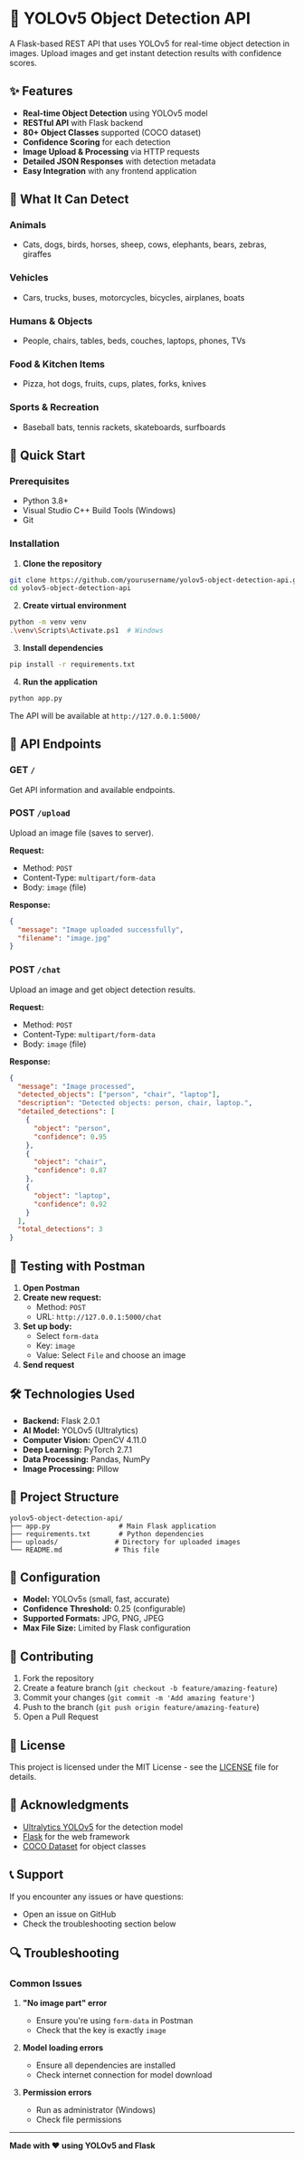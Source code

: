 # 🤖 YOLOv5 Object Detection API

A Flask-based REST API that uses YOLOv5 for real-time object detection in images. Upload images and get instant detection results with confidence scores.

## ✨ Features

- **Real-time Object Detection** using YOLOv5 model
- **RESTful API** with Flask backend
- **80+ Object Classes** supported (COCO dataset)
- **Confidence Scoring** for each detection
- **Image Upload & Processing** via HTTP requests
- **Detailed JSON Responses** with detection metadata
- **Easy Integration** with any frontend application

## 🎯 What It Can Detect

### Animals
- Cats, dogs, birds, horses, sheep, cows, elephants, bears, zebras, giraffes

### Vehicles
- Cars, trucks, buses, motorcycles, bicycles, airplanes, boats

### Humans & Objects
- People, chairs, tables, beds, couches, laptops, phones, TVs

### Food & Kitchen Items
- Pizza, hot dogs, fruits, cups, plates, forks, knives

### Sports & Recreation
- Baseball bats, tennis rackets, skateboards, surfboards

## 🚀 Quick Start

### Prerequisites
- Python 3.8+
- Visual Studio C++ Build Tools (Windows)
- Git

### Installation

1. **Clone the repository**
```bash
git clone https://github.com/yourusername/yolov5-object-detection-api.git
cd yolov5-object-detection-api
```

2. **Create virtual environment**
```bash
python -m venv venv
.\venv\Scripts\Activate.ps1  # Windows
```

3. **Install dependencies**
```bash
pip install -r requirements.txt
```

4. **Run the application**
```bash
python app.py
```

The API will be available at `http://127.0.0.1:5000/`

## 📡 API Endpoints

### GET `/`
Get API information and available endpoints.

### POST `/upload`
Upload an image file (saves to server).

**Request:**
- Method: `POST`
- Content-Type: `multipart/form-data`
- Body: `image` (file)

**Response:**
```json
{
  "message": "Image uploaded successfully",
  "filename": "image.jpg"
}
```

### POST `/chat`
Upload an image and get object detection results.

**Request:**
- Method: `POST`
- Content-Type: `multipart/form-data`
- Body: `image` (file)

**Response:**
```json
{
  "message": "Image processed",
  "detected_objects": ["person", "chair", "laptop"],
  "description": "Detected objects: person, chair, laptop.",
  "detailed_detections": [
    {
      "object": "person",
      "confidence": 0.95
    },
    {
      "object": "chair",
      "confidence": 0.87
    },
    {
      "object": "laptop",
      "confidence": 0.92
    }
  ],
  "total_detections": 3
}
```

## 🧪 Testing with Postman

1. **Open Postman**
2. **Create new request:**
   - Method: `POST`
   - URL: `http://127.0.0.1:5000/chat`
3. **Set up body:**
   - Select `form-data`
   - Key: `image`
   - Value: Select `File` and choose an image
4. **Send request**

## 🛠️ Technologies Used

- **Backend:** Flask 2.0.1
- **AI Model:** YOLOv5 (Ultralytics)
- **Computer Vision:** OpenCV 4.11.0
- **Deep Learning:** PyTorch 2.7.1
- **Data Processing:** Pandas, NumPy
- **Image Processing:** Pillow

## 📁 Project Structure

```
yolov5-object-detection-api/
├── app.py                 # Main Flask application
├── requirements.txt       # Python dependencies
├── uploads/              # Directory for uploaded images
└── README.md             # This file
```

## 🔧 Configuration

- **Model:** YOLOv5s (small, fast, accurate)
- **Confidence Threshold:** 0.25 (configurable)
- **Supported Formats:** JPG, PNG, JPEG
- **Max File Size:** Limited by Flask configuration

## 🤝 Contributing

1. Fork the repository
2. Create a feature branch (`git checkout -b feature/amazing-feature`)
3. Commit your changes (`git commit -m 'Add amazing feature'`)
4. Push to the branch (`git push origin feature/amazing-feature`)
5. Open a Pull Request

## 📝 License

This project is licensed under the MIT License - see the [LICENSE](LICENSE) file for details.

## 🙏 Acknowledgments

- [Ultralytics YOLOv5](https://github.com/ultralytics/yolov5) for the detection model
- [Flask](https://flask.palletsprojects.com/) for the web framework
- [COCO Dataset](https://cocodataset.org/) for object classes

## 📞 Support

If you encounter any issues or have questions:
- Open an issue on GitHub
- Check the troubleshooting section below

## 🔍 Troubleshooting

### Common Issues

1. **"No image part" error**
   - Ensure you're using `form-data` in Postman
   - Check that the key is exactly `image`

2. **Model loading errors**
   - Ensure all dependencies are installed
   - Check internet connection for model download

3. **Permission errors**
   - Run as administrator (Windows)
   - Check file permissions

---

**Made with ❤️ using YOLOv5 and Flask** 